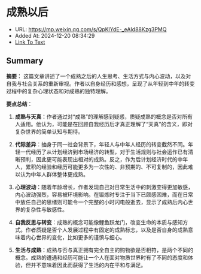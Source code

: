 # 成熟以后
- URL: https://mp.weixin.qq.com/s/QpKlYdE-_eAId88Kzg3PMQ
- Added At: 2024-12-20 08:34:29
- [Link To Text](2024-12-20-成熟以后_raw.md)

## Summary
**摘要**：
这篇文章讲述了一个成熟之后的人生思考、生活方式与内心波动，以及对自我与社会关系的重新审视。作者以自身经历和感想，呈现了从年轻到中年的转变过程中的复杂心理状态和对成熟的独特理解。

**要点总结**：
1. **成熟与天真**：作者通过对“成熟”的理解感到疑惑，质疑成熟的概念是否对所有人适用。他认为，可能是在回顾自我经历后才真正理解了“天真”的含义，即对复杂世界的简单认知与期待。
   
2. **代际差异**：抽身于同一社会背景下，年轻人与中年人经历的转变截然不同。年轻一代经历了从计划经济到市场经济的转型，对于生活规则与社会运作已有清晰预判，因此更可能表现出相对的成熟。反之，作为后计划经济时代的中年人，累积的经验和经历可能更多为一次性的、非预期的、不可复制的，因此难以认为中年人群体整体更成熟。
   
3. **心理波动**：随着年龄增长，作者发现自己对日常生活中的刺激变得更加敏感，内心波动强烈，容易被环境影响。在锻炼时专注于当下已颇感困难，而在日常中放任自己的思绪则可能令一个完整的小时闪电般逝去，显示了成熟后内心世界的复杂性与敏感性。
   
4. **自我反思与转变**：成熟的概念可能像鲤鱼跃龙门，改变生命的本质与感知方式。作者质疑是否个人发展过程中有固定的成熟标志，以及是否自身的成熟意味着内心世界的变化，比如更多的谨慎与细心。
   
5. **生活与成熟**：成熟与否与真正拥有完全自主的购物欲是否相符，是两个不同的概念。成熟的遭遇和经历可能让一个人在面对物质世界时有了不同的态度和体验，但并不意味着因此而获得了生活的内在平和与满足。
